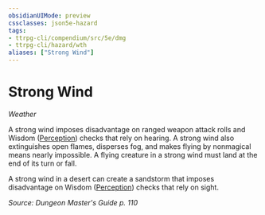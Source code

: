 ```yaml
---
obsidianUIMode: preview
cssclasses: json5e-hazard
tags:
- ttrpg-cli/compendium/src/5e/dmg
- ttrpg-cli/hazard/wth
aliases: ["Strong Wind"]
---
```

# Strong Wind
*Weather*  

A strong wind imposes disadvantage on ranged weapon attack rolls and Wisdom ([Perception](3-Mechanics/CLI/rules/skills.md#Perception)) checks that rely on hearing. A strong wind also extinguishes open flames, disperses fog, and makes flying by nonmagical means nearly impossible. A flying creature in a strong wind must land at the end of its turn or fall.

A strong wind in a desert can create a sandstorm that imposes disadvantage on Wisdom ([Perception](3-Mechanics/CLI/rules/skills.md#Perception)) checks that rely on sight.

*Source: Dungeon Master's Guide p. 110*